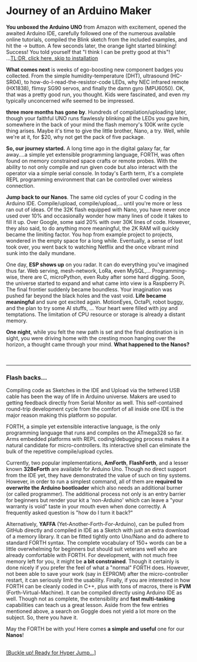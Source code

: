 # Journey of an Arduino Maker

**You unboxed the Arduino UNO** from Amazon with excitement, opened the awaited Arduino IDE, carefully followed one of the numerous available online tutorials, compiled the Blink sketch from the included examples, and hit the -> button. A few seconds later, the orange light started blinking! Success! You told yourself that "I think I can be pretty good at this"! ...<a href="https://chochain.github.io/nanoFORTH/html/page2.html" target="_blank">TL;DR, click here, skip to installation</a>

**What comes next** is weeks of ego-boosting new component badges you collected. From the simple humidity-temperature (DHT), ultrasound (HC-SR04), to how-do-I-read-the-resistor-code LEDs, why NEC infrared remote (HX1838), flimsy SG90 servos, and finally the damn gyro (MPU6050). OK, that was a pretty good run, you thought. Kids were fascinated, and even my typically unconcerned wife seemed to be impressed.

**three more months has gone by**. Hundreds of compilation/uploading later, though your faithful UNO runs flawlessly blinking all the LEDs you gave him, somewhere in the back of your mind the flash memory's 100K write cycle thing arises. Maybe it's time to give the little brother, Nano, a try. Well, while we're at it, for $20, why not get the pack of five package.

**So, our journey started.** A long time ago in the digital galaxy far, far away....a simple yet extensible programming language, FORTH, was often found on memory constrained space crafts or remote probes. With the ability to not only compile and run given code but also interact with the operator via a simple serial console. In today's Earth term, it's a complete REPL programming environment that can be controlled over wireless connection.

**Jump back to our Nanos**. The same old cycles of your C coding in the Arduino IDE. Compile/upload, compile/upload,... until you're more or less ran out of ideas. Of the 32K flash equipped with Nano, you have never once used over 10% and occasionally wonder how many lines of code it takes to fill it up. Over Google, some said 20% with over 30K lines of code. However, they also said, to do anything more meaningful, the 2K RAM will quickly became the limiting factor. You hop from example project to projects, wondered in the empty space for a long while. Eventually, a sense of lost took over, you went back to watching Netflix and the once vibrant mind sunk into the daily mundane.

One day, **ESP shows up** on you radar. It can do everything you've imagined thus far. Web serving, mesh-network, LoRa, even MySQL,... Programming-wise, there are C, microPython, even Ruby after some hard digging. Soon, the universe started to expand and what came into view is a Raspberry Pi. The final frontier suddenly became boundless. Your imagination was pushed far beyond the black holes and the vast void. **Life became meaningful** and sure got excited again. MotionEyes, OctaPi, robot buggy, and the plan to try some AI stuffs, ... Your heart were filled with joy and temptations. The limitation of CPU resource or storage is already a distant memory.

**One night**, while you felt the new path is set and the final destination is in sight, you were driving home with the cresting moon hanging over the horizon, a thought came through your mind. **What happened to the Nanos?**
<br/>
<br/>
<br/>
***
### Flash backs...

Compiling code as Sketches in the IDE and Upload via the tethered USB cable has been the way of life in Arduino universe. Makers are used to getting feedback directly from Serial Monitor as well. This self-contained round-trip development cycle from the comfort of all inside one IDE is the major reason making this platform so popular.

FORTH, a simple yet extensible interactive language, is the only programming language that runs and compiles on the ATmega328 so far. Arms embedded platforms with REPL coding/debugging process makes it a natural candidate for micro-controllers. Its interactive shell can eliminate the bulk of the repetitive compile/upload cycles.

Currently, two popular implementations, **AmForth**, **FlashForth**, and a lesser known **328eForth** are available for Arduino Uno. Though no direct support from the IDE yet, they have demonstrated the value of such on tiny systems. However, in order to run a simplest command, all of them are **required to overwrite the Arduino bootloader** which also needs an additional burner (or called programmer). The additional process not only is an entry barrier for beginners but render your kit a 'non-Arduino' which can leave a "your warranty is void" taste in your mouth even when done correctly. A frequently asked question is "how do I turn it back?"

Alternatively, **YAFFA** (Yet-Another-Forth-For-Arduino), can be pulled from GitHub directly and compiled in IDE as a Sketch with just an extra download of a memory library. It can be fitted tightly onto Uno/Nano and do adhere to standard FORTH syntax. The complete vocabulary of 150+ words can be a little overwhelming for beginners but should suit veterans well who are already comfortable with FORTH. For development, with not much free memory left for you, it might be **a bit constrained**. Though it certainly is done nicely if you prefer the feel of what a "normal" FORTH does. However, not been able to save your work (say in EEPROM) after the micro-controller restart, it can seriously limit the usability. Finally, if you are interested in how FORTH can be cleanly coded in C++, plus with tons of macros, there is **FVM** (Forth-Virtual-Machine). It can be compiled directly using Arduino IDE as well. Though not as complete, the extensibility and **fast multi-tasking** capabilities can teach us a great lesson. Aside from the few entries mentioned above, a search on Goggle does not yield a lot more on the subject. So, there you have it.

May the FORTH be with you! Here comes **a simple and useful** one for our **Nanos**!

<br/>
<a href="https://chochain.github.io/nanoFORTH/html/page1.html">[Buckle up! Ready for Hyper Jump...]</a>


